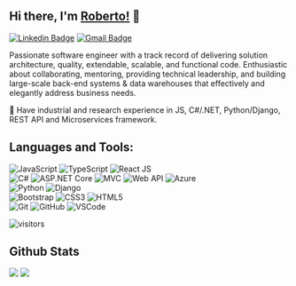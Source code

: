 ## Hi there, I'm [Roberto!](https://github.com/roberto-m-h) 👋

[![Linkedin Badge](https://img.shields.io/badge/-Roberto-blue?style=flat-square&logo=Linkedin&logoColor=white&link=https://www.linkedin.com/in/roberto-munoz-huitron-50a919207/)](https://www.linkedin.com/in/roberto-munoz-huitron-50a919207/)
[![Gmail Badge](https://img.shields.io/badge/-robnogales@hotmail.com-c14438?style=flat-square&logo=Gmail&logoColor=white&link=mailto:robnogales@hotmail.com)](mailto:robnogales@hotmail.com) 

Passionate software engineer with a track record of delivering solution architecture, quality, extendable, scalable, and functional code. Enthusiastic about collaborating, mentoring, providing technical leadership, and building large-scale back-end systems & data warehouses that effectively and elegantly address business needs.

🌱 Have industrial and research experience in JS, C#/.NET, Python/Django, REST API and Microservices framework.


## Languages and Tools:
  ![JavaScript](https://img.shields.io/badge/-JavaScript-black?style=flat-square&logo=javascript)
  ![TypeScript](https://img.shields.io/badge/typescript-green?style=flat-square&logo=typescript)
  ![React JS](https://img.shields.io/badge/-ReactJS-black?style=flat-square&logo=react)
 <br>
  ![C#](https://img.shields.io/badge/-C%23-007ACC?style=flat-square&logo=c-sharp)
  ![ASP.NET Core](https://img.shields.io/badge/-C%23-007ACC?style=flat-square&logo=ASP.NET-Core)
  ![MVC](https://img.shields.io/badge/-C%23-007ACC?style=flat-square&logo=MVC)
  ![Web API](https://img.shields.io/badge/-C%23-007ACC?style=flat-square&logo=Web-API)
  ![Azure](https://img.shields.io/badge/-C%23-007ACC?style=flat-square&logo=Azure)
 <br>
  ![Python](https://img.shields.io/badge/python-blue?style=flat-square&logo=python)
  ![Django](https://img.shields.io/badge/django-blue?style=flat-square&logo=django)
<br>
  ![Bootstrap](https://img.shields.io/badge/-Bootstrap-563D7C?style=flat-square&logo=bootstrap)
  ![CSS3](https://img.shields.io/badge/-CSS3-1572B6?style=flat-square&logo=css3)
  ![HTML5](https://img.shields.io/badge/-HTML5-E34F26?style=flat-square&logo=html5&logoColor=white)
<br>
  ![Git](https://img.shields.io/badge/-Git-black?style=flat-square&logo=git)
  ![GitHub](https://img.shields.io/badge/-GitHub-181717?style=flat-square&logo=github)
  ![VSCode](https://img.shields.io/badge/-VS_Code-007ACC?style=flat-square&logo=visual-studio-code)   
  

![visitors](https://komarev.com/ghpvc/?username=mister-josuecedeno&color=brightgreen)

## Github Stats
<img src="https://github-readme-stats.vercel.app/api?username=roberto-m-h&theme=vue&hide_title=true&hide_border=true&show_icons=true&count_private=true&hide=stars,issues" > <img src="https://github-readme-stats.vercel.app/api/top-langs/?username=roberto-m-h&layout=compact&theme=vue&hide_title=true&hide_border=true" >

<!--
**roberto-m-h/roberto-m-h** is a ✨ _special_ ✨ repository because its `README.md` (this file) appears on your GitHub profile.

Here are some ideas to get you started:

- � I’m currently working on ...
- � I’m currently learning ...
- � I’m looking to collaborate on ...
- � I’m looking for help with ...
- � Ask me about ...
- � How to reach me: ...
- � Pronouns: ...
- ⚡ Fun fact: ...
-->

